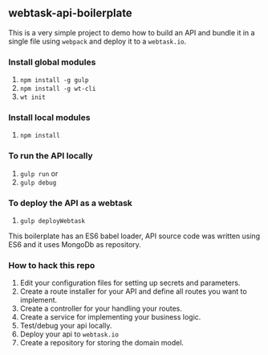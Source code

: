 ## webtask-api-boilerplate

This is a very simple project to demo how to build an API and bundle it in a single file using `webpack` and deploy it to a `webtask.io`.

### Install global modules
1. `npm install -g gulp`
2. `npm install -g wt-cli`
3. `wt init`
 
### Install local modules
1. `npm install`

### To run the API locally
1. `gulp run`
  or
2. `gulp debug`

### To deploy the API as a webtask
1. `gulp deployWebtask`

This boilerplate has an ES6 babel loader, API source code was written using ES6 and it uses MongoDb as repository.

### How to hack this repo
1. Edit your configuration files for setting up secrets and parameters.
2. Create a route installer for your API and define all routes you want to implement.
3. Create a controller for your handling your routes.
4. Create a service for implementing your business logic.
5. Test/debug your api locally.
6. Deploy your api to `webtask.io`
5. Create a repository for storing the domain model.
